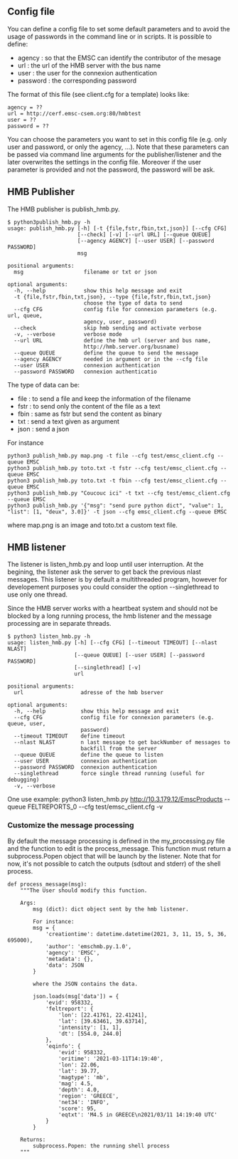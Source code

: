
## Config file

You can define a config file to set some default parameters and to avoid the usage of passwords in the command line or in scripts.
It is possible to define:
- agency : so that the EMSC can identify the contributor of the mesage
- url : the url of the HMB server with the bus name
- user : the user for the connexion authentication
- password : the corresponding password

The format of this file (see client.cfg for a template) looks like:
```
agency = ??
url = http://cerf.emsc-csem.org:80/hmbtest
user = ??
password = ??
```
You can choose the parameters you want to set in this config file (e.g. only user and password, or only the agency, ...). Note that these parameters can be passed via command line arguments for the publisher/listener and the later overwrites the settings in the config file. Moreover if the user parameter is provided and not the password, the password will be ask.

## HMB Publisher

The HMB publisher is publish_hmb.py. 

```
$ python3publish_hmb.py -h
usage: publish_hmb.py [-h] [-t {file,fstr,fbin,txt,json}] [--cfg CFG]
                      [--check] [-v] [--url URL] [--queue QUEUE]
                      [--agency AGENCY] [--user USER] [--password PASSWORD]
                      msg

positional arguments:
  msg                   filename or txt or json

optional arguments:
  -h, --help            show this help message and exit
  -t {file,fstr,fbin,txt,json}, --type {file,fstr,fbin,txt,json}
                        choose the type of data to send
  --cfg CFG             config file for connexion parameters (e.g. url, queue,
                        agency, user, password)
  --check               skip hmb sending and activate verbose
  -v, --verbose         verbose mode
  --url URL             define the hmb url (server and bus name,
                        http://hmb.server.org/busname)
  --queue QUEUE         define the queue to send the message
  --agency AGENCY       needed in argument or in the --cfg file
  --user USER           connexion authentication
  --password PASSWORD   connexion authenticatio
```

The type of data can be:
- file : to send a file and keep the information of the filename
- fstr : to send only the content of the file as a text
- fbin : same as fstr but send the content as binary
- txt : send a text given as argument
- json : send a json

For instance
```
python3 publish_hmb.py map.png -t file --cfg test/emsc_client.cfg --queue EMSC
python3 publish_hmb.py toto.txt -t fstr --cfg test/emsc_client.cfg --queue EMSC
python3 publish_hmb.py toto.txt -t fbin --cfg test/emsc_client.cfg --queue EMSC
python3 publish_hmb.py "Coucouc ici" -t txt --cfg test/emsc_client.cfg --queue EMSC
python3 publish_hmb.py '{"msg": "send pure python dict", "value": 1, "list": [1, "deux", 3.0]}' -t json --cfg emsc_client.cfg --queue EMSC
```
where map.png is an image and toto.txt a custom text file.

## HMB listener
The listener is listen_hmb.py and loop until user interruption.
At the begining, the listener ask the server to get back the previous nlast messages.
This listener is by default a multithreaded program, however for developement purposes you could consider the option --singlethread to use only one thread.

Since the HMB server works with a heartbeat system and should not be blocked by a long running process, the hmb listener and the message processing are in separate threads.

```
$ python3 listen_hmb.py -h
usage: listen_hmb.py [-h] [--cfg CFG] [--timeout TIMEOUT] [--nlast NLAST]
                     [--queue QUEUE] [--user USER] [--password PASSWORD]
                     [--singlethread] [-v]
                     url

positional arguments:
  url                  adresse of the hmb bserver

optional arguments:
  -h, --help           show this help message and exit
  --cfg CFG            config file for connexion parameters (e.g. queue, user,
                       password)
  --timeout TIMEOUT    define timeout
  --nlast NLAST        n last message to get backNumber of messages to
                       backfill from the server
  --queue QUEUE        define the queue to listen
  --user USER          connexion authentication
  --password PASSWORD  connexion authentication
  --singlethread       force single thread running (useful for debugging)
  -v, --verbose
```

One use example:
    python3 listen_hmb.py http://10.3.179.12/EmscProducts --queue FELTREPORTS_0 --cfg test/emsc_client.cfg -v

### Customize the message processing
By default the message processing is defined in the my_processing.py file and the function to edit is the process_message.
This function must return a subprocess.Popen object that will be launch by the listener.
Note that for now, it's not possible to catch the outputs (sdtout and stderr) of the shell process.

```
def process_message(msg):
    """The User should modify this function.

    Args:
        msg (dict): dict object sent by the hmb listener.

        For instance:
        msg = {
            'creationtime': datetime.datetime(2021, 3, 11, 15, 5, 36, 695000),
            'author': 'emschmb.py.1.0',
            'agency': 'EMSC',
            'metadata': {},
            'data': JSON
        }

        where the JSON contains the data.

        json.loads(msg['data']) = {
            'evid': 958332,
            'feltreport': {
                'lon': [22.41761, 22.41241],
                'lat': [39.63461, 39.63714],
                'intensity': [1, 1],
                'dt': [554.0, 244.0]
            }, 
            'eqinfo': {
                'evid': 958332,
                'oritime': '2021-03-11T14:19:40',
                'lon': 22.06,
                'lat': 39.77,
                'magtype': 'mb',
                'mag': 4.5,
                'depth': 4.0,
                'region': 'GREECE',
                'net34': 'INFO',
                'score': 95,
                'eqtxt': 'M4.5 in GREECE\n2021/03/11 14:19:40 UTC'
            }
        }

    Returns:
        subprocess.Popen: the running shell process
    """
```